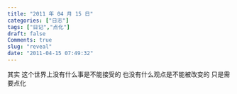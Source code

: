 ```yaml
---
title: "2011 年 04 月 15 日"
categories: ["日志"]
tags: ["日记","点化"]
draft: false
Comments: true
slug: "reveal"
date: "2011-04-15 07:49:32"
---
```


其实
这个世界上没有什么事是不能接受的
也没有什么观点是不能被改变的
只是需要点化


